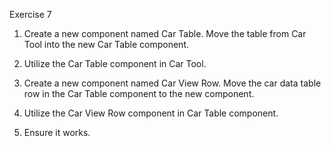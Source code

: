 Exercise 7 

1. Create a new component named Car Table. Move the table from Car Tool into the new Car Table component.

2. Utilize the Car Table component in Car Tool.

3. Create a new component named Car View Row. Move the car data table row in the Car Table component to the new component.

4. Utilize the Car View Row component in Car Table component.

5. Ensure it works.